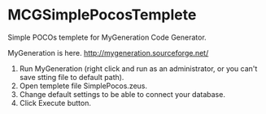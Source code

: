 MCGSimplePocosTemplete
======================

Simple POCOs templete for MyGeneration Code Generator.

MyGeneration is here.
http://mygeneration.sourceforge.net/

1. Run MyGeneration (right click and run as an administrator, or you can't save stting file to default path).
2. Open templete file SimplePocos.zeus.
3. Change default settings to be able to connect your database.
4. Click Execute button.
